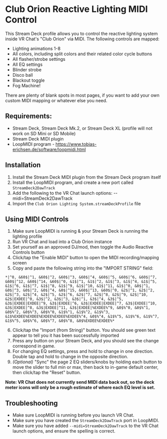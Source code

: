# Club Orion Reactive Lighting MIDI Control
This Stream Deck profile allows you to control the reactive lighting system inside VR Chat's "Club Orion" via MIDI. The following controls are mapped:
* Lighting animations 1-8
* All colors, including split colors and their related color cycle buttons
* All flasher/strobe settings
* All EQ settings
* Blinder strobe
* Disco ball
* Blackout toggle
* Fog Machine!

There are plenty of blank spots in most pages, if you want to add your own custom MIDI mapping or whatever else you need.

## Requirements:
* Stream Deck, Stream Deck Mk.2, or Stream Deck XL (profile will not work on SD Mini or SD Mobile)
* Stream Deck MIDI plugin
* LoopMIDI program - https://www.tobias-erichsen.de/software/loopmidi.html

## Installation
1. Install the Stream Deck MIDI plugin from the Stream Deck program itself
2. Install the LoopMIDI program, and create a new port called `StreamDeck2DawTrack`
3. Add the following to the VR Chat launch options: --midi=StreamDeck2DawTrack
4. Import the `Club Orion Lighting System.streamDeckProfile` file

## Using MIDI Controls
1. Make sure LoopMIDI is running & your Stream Deck is running the lighting profile
2. Run VR Chat and load into a Club Orion instance
3. Set yourself as an approved DJ/mod, then toggle the Audio Reactive Controls button
4. Click/tap the "Enable MIDI" button to open the MIDI recording/mapping screen
5. Copy and paste the following string into the "IMPORT STRING" field:
```
*|^0, &60$|^1, &60$|^2, &60$|^3, &60$|^4, &60$|^5, &60$|^6, &60$|^7, &60$|^12, &60$|^14, &60$|^0, &1$|^1, &1$|^2, &1$|^3, &1$|^4, &1$|^5, &1$|^6, &1$|^7, &1$|^8, &1$|^9, &1$|^10, &1$|^11, &1$|^0, &0$|^1, &0$|^3, &0$|^2, &0$|^4, &0$|^15, &60$|^13, &60$|^0, &2$|^1, &2$|^2, &2$|^3, &2$|^4, &2$|^5, &2$|^6, &2$|^7, &2$|^8, &2$|^9, &2$|^10, &2$|EXDEE|^0, &3$|^2, &3$|^3, &3$|^1, &3$|^4, &3$|^5, &3$|EXDEE|EXDEE|^9, &3$|EXDEE|^6, &3$|EXDEE|EXDEE|^7, &3$|EXDEE|^10, &3$|EXDEE|^8, &3$|EXDEE|^11, &3$|EXDEE|%EXDEE%^9, &0$%^0, &0$%^1, &0$%^2, &0$%^3, &0$%^0, &1$%^1, &1$%^2, &1$%^3, &1$%EXDEE%EXDEE%EXDEE%EXDEE%EXDEE%^4, &0$%^4, &1$%^5, &1$%^6, &1$%^7, &1$%^5, &0$%^6, &0$%^7, &0$%^8, &0$%EXDEE%EXDEE%*
```
6. Click/tap the "Import (from String)" button. You should see green text appear to tell you it has been successfully imported
7. Press any button on your Stream Deck, and you should see the change correspond in game.
8. For changing EQ settings, press and hold to change in one direction. Double tap and hold to change in the opposite direction.
9. *(Optional)* "Sync" the page 2 EQ sliders/knobs by holding each button to move the slider to full min or max, then back to in-game default center, then click/tap the "Reset" button.

**Note: VR Chat does not currently send MIDI data back out, so the deck meter icons will only be a rough estimate of where each EQ level is set.**

## Troubleshooting
* Make sure LoopMIDI is running before you launch VR Chat.
* Make sure you have created the `StreamDeck2DawTrack` port in LoopMIDI.
* Make sure you have added `--midi=StreamDeck2DawTrack` to the VR Chat launch options, and ensure the spelling is correct.
